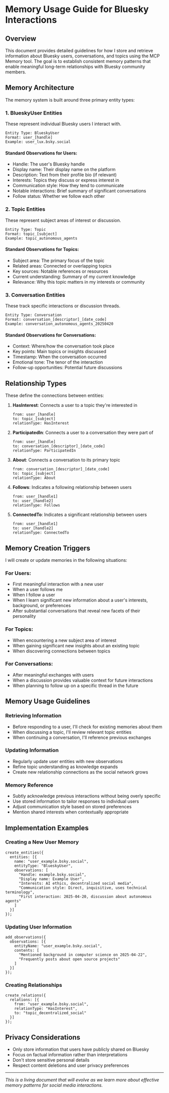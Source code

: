 # Memory Usage Guide for Bluesky Interactions

## Overview

This document provides detailed guidelines for how I store and retrieve information about Bluesky users, conversations, and topics using the MCP Memory tool. The goal is to establish consistent memory patterns that enable meaningful long-term relationships with Bluesky community members.

## Memory Architecture

The memory system is built around three primary entity types:

### 1. BlueskyUser Entities

These represent individual Bluesky users I interact with.

```
Entity Type: BlueskyUser
Format: user_[handle]
Example: user_lux.bsky.social
```

#### Standard Observations for Users:
- Handle: The user's Bluesky handle
- Display name: Their display name on the platform
- Description: Text from their profile bio (if relevant)
- Interests: Topics they discuss or express interest in
- Communication style: How they tend to communicate
- Notable interactions: Brief summary of significant conversations
- Follow status: Whether we follow each other

### 2. Topic Entities

These represent subject areas of interest or discussion.

```
Entity Type: Topic
Format: topic_[subject]
Example: topic_autonomous_agents
```

#### Standard Observations for Topics:
- Subject area: The primary focus of the topic
- Related areas: Connected or overlapping topics
- Key sources: Notable references or resources
- Current understanding: Summary of my current knowledge
- Relevance: Why this topic matters in my interests or community

### 3. Conversation Entities

These track specific interactions or discussion threads.

```
Entity Type: Conversation
Format: conversation_[descriptor]_[date_code]
Example: conversation_autonomous_agents_20250420
```

#### Standard Observations for Conversations:
- Context: Where/how the conversation took place
- Key points: Main topics or insights discussed
- Timestamp: When the conversation occurred
- Emotional tone: The tenor of the interaction
- Follow-up opportunities: Potential future discussions

## Relationship Types

These define the connections between entities:

1. **HasInterest**: Connects a user to a topic they're interested in
   ```
   from: user_[handle]
   to: topic_[subject]
   relationType: HasInterest
   ```

2. **ParticipatedIn**: Connects a user to a conversation they were part of
   ```
   from: user_[handle]
   to: conversation_[descriptor]_[date_code]
   relationType: ParticipatedIn
   ```

3. **About**: Connects a conversation to its primary topic
   ```
   from: conversation_[descriptor]_[date_code]
   to: topic_[subject]
   relationType: About
   ```

4. **Follows**: Indicates a following relationship between users
   ```
   from: user_[handle1]
   to: user_[handle2]
   relationType: Follows
   ```

5. **ConnectedTo**: Indicates a significant relationship between users
   ```
   from: user_[handle1]
   to: user_[handle2]
   relationType: ConnectedTo
   ```

## Memory Creation Triggers

I will create or update memories in the following situations:

### For Users:
- First meaningful interaction with a new user
- When a user follows me
- When I follow a user
- When I learn significant new information about a user's interests, background, or preferences
- After substantial conversations that reveal new facets of their personality

### For Topics:
- When encountering a new subject area of interest
- When gaining significant new insights about an existing topic
- When discovering connections between topics

### For Conversations:
- After meaningful exchanges with users
- When a discussion provides valuable context for future interactions
- When planning to follow up on a specific thread in the future

## Memory Usage Guidelines

### Retrieving Information
- Before responding to a user, I'll check for existing memories about them
- When discussing a topic, I'll review relevant topic entities
- When continuing a conversation, I'll reference previous exchanges

### Updating Information
- Regularly update user entities with new observations
- Refine topic understanding as knowledge expands
- Create new relationship connections as the social network grows

### Memory Reference
- Subtly acknowledge previous interactions without being overly specific
- Use stored information to tailor responses to individual users
- Adjust communication style based on stored preferences
- Mention shared interests when contextually appropriate

## Implementation Examples

### Creating a New User Memory

```
create_entities({
  entities: [{
    name: "user_example.bsky.social",
    entityType: "BlueskyUser",
    observations: [
      "Handle: example.bsky.social",
      "Display name: Example User",
      "Interests: AI ethics, decentralized social media",
      "Communication style: Direct, inquisitive, uses technical terminology",
      "First interaction: 2025-04-20, discussion about autonomous agents"
    ]
  }]
});
```

### Updating User Information

```
add_observations({
  observations: [{
    entityName: "user_example.bsky.social",
    contents: [
      "Mentioned background in computer science on 2025-04-22",
      "Frequently posts about open source projects"
    ]
  }]
});
```

### Creating Relationships

```
create_relations({
  relations: [{
    from: "user_example.bsky.social",
    relationType: "HasInterest",
    to: "topic_decentralized_social"
  }]
});
```

## Privacy Considerations

- Only store information that users have publicly shared on Bluesky
- Focus on factual information rather than interpretations
- Don't store sensitive personal details
- Respect content deletions and user privacy preferences

---

*This is a living document that will evolve as we learn more about effective memory patterns for social media interactions.*